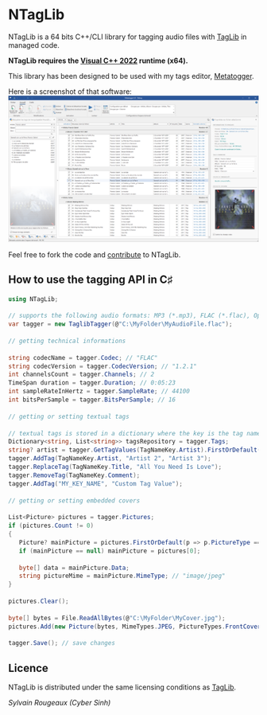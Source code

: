 ﻿# NTagLib

NTagLib is a 64 bits C++/CLI library for tagging audio files with [TagLib](https://github.com/taglib/taglib) in managed code.

**NTagLib requires the [Visual C++ 2022](https://aka.ms/vs/17/release/vc_redist.x64.exe) runtime (x64).**

This library has been designed to be used with my tags editor, [Metatogger](https://www.luminescence-software.org/en/metatogger/about).

Here is a screenshot of that software:
![Screenshot of Metatogger](metatogger_main_fr.png)

Feel free to fork the code and [contribute](https://guides.github.com/activities/contributing-to-open-source/) to NTagLib.

## How to use the tagging API in C♯

```C#
using NTagLib;

// supports the following audio formats: MP3 (*.mp3), FLAC (*.flac), Opus (*.opus), Ogg Vorbis (*.ogg), WMA (*.wma) and AAC/ALAC (*.m4a)
var tagger = new TaglibTagger(@"C:\MyFolder\MyAudioFile.flac");

// getting technical informations

string codecName = tagger.Codec; // "FLAC"
string codecVersion = tagger.CodecVersion; // "1.2.1"
int channelsCount = tagger.Channels; // 2
TimeSpan duration = tagger.Duration; // 0:05:23
int sampleRateInHertz = tagger.SampleRate; // 44100
int bitsPerSample = tagger.BitsPerSample; // 16

// getting or setting textual tags

// textual tags is stored in a dictionary where the key is the tag name in uppercase
Dictionary<string, List<string>> tagsRepository = tagger.Tags;
string? artist = tagger.GetTagValues(TagNameKey.Artist).FirstOrDefault();
tagger.AddTag(TagNameKey.Artist, "Artist 2", "Artist 3");
tagger.ReplaceTag(TagNameKey.Title, "All You Need Is Love");
tagger.RemoveTag(TagNameKey.Comment);
tagger.AddTag("MY_KEY_NAME", "Custom Tag Value");

// getting or setting embedded covers

List<Picture> pictures = tagger.Pictures;
if (pictures.Count != 0)
{
   Picture? mainPicture = pictures.FirstOrDefault(p => p.PictureType == PictureTypes.FrontCover);
   if (mainPicture == null) mainPicture = pictures[0];

   byte[] data = mainPicture.Data;
   string pictureMime = mainPicture.MimeType; // "image/jpeg"
}

pictures.Clear();

byte[] bytes = File.ReadAllBytes(@"C:\MyFolder\MyCover.jpg");
pictures.Add(new Picture(bytes, MimeTypes.JPEG, PictureTypes.FrontCover, String.Empty));

tagger.Save(); // save changes
```

## Licence

NTagLib is distributed under the same licensing conditions as [TagLib](https://github.com/taglib/taglib).

_Sylvain Rougeaux (Cyber Sinh)_
